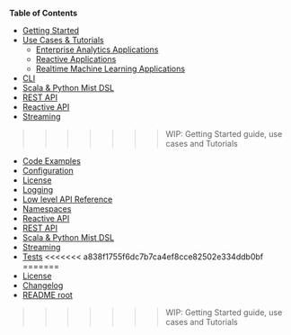 **Table of Contents**

- [Getting Started](/docs/getting-started/README.md)
- [Use Cases & Tutorials](/docs/use-cases/README.md)
    - [Enterprise Analytics Applications](/docs/use-cases/enterprise-analytics.md)
    - [Reactive Applications](/docs/use-cases/reactive.md)
    - [Realtime Machine Learning Applications](/docs/use-cases/ml-realtime.md)
- [CLI](/docs/cli.md)
- [Scala & Python Mist DSL](/docs/spark-job-at-mist.md)
- [REST API](/docs/routes.md)
- [Reactive API](/docs/reactive.md)
- [Streaming](/docs/streaming.md)
>>>>>>> WIP: Getting Started guide, use cases and Tutorials
- [Code Examples](/docs/code-examples.md)
- [Configuration](/docs/configuration.md)
- [License](/LICENSE)
- [Logging](/docs/logger.md)
- [Low level API Reference](/docs/api-reference.md)
- [Namespaces](/docs/context-namespaces.md)
- [Reactive API](/docs/reactive.md)
- [REST API](/docs/routes.md)
- [Scala & Python Mist DSL](/docs/spark-job-at-mist.md)
- [Streaming](/docs/streaming.md)
- [Tests](/docs/tests.md)
<<<<<<< a838f1755f6dc7b7ca4ef8cce82502e334ddb0bf
=======
- [License](/LICENSE)
- [Changelog](/CHANGELOG)
- [README root](/README.md)
>>>>>>> WIP: Getting Started guide, use cases and Tutorials
